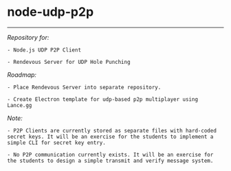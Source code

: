 # node-udp-p2p
____

*Repository for:*

    - Node.js UDP P2P Client

    - Rendevous Server for UDP Hole Punching

*Roadmap:*

    - Place Rendevous Server into separate repository.

    - Create Electron template for udp-based p2p multiplayer using Lance.gg

*Note:*

    - P2P Clients are currently stored as separate files with hard-coded secret keys. It will be an exercise for the students to implement a simple CLI for secret key entry.

    - No P2P communication currently exists. It will be an exercise for the students to design a simple transmit and verify message system.
    